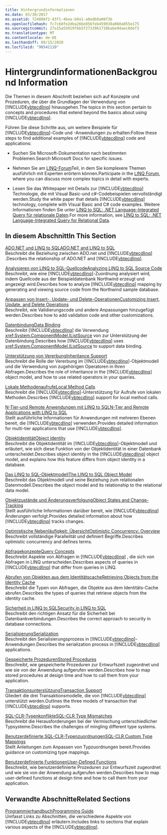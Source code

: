 ```yaml
---
title: Hintergrundinformationen
ms.date: 03/30/2017
ms.assetid: 724888f2-d3f1-4bea-b9a1-a0adb8a00f3b
ms.openlocfilehash: fc7c68fe2dba266e056feb459038a060a055e175
ms.sourcegitcommit: 27a15a55019f6b5f2733961738babe94aec0def3
ms.translationtype: MT
ms.contentlocale: de-DE
ms.lasthandoff: 09/15/2020
ms.locfileid: "90542110"
---
```

# <a name="background-information"></a><span data-ttu-id="884d1-102">Hintergrundinformationen</span><span class="sxs-lookup"><span data-stu-id="884d1-102">Background Information</span></span>
<span data-ttu-id="884d1-103">Die Themen in diesem Abschnitt beziehen sich auf Konzepte und Prozeduren, die über die Grundlagen der Verwendung von [!INCLUDE[vbtecdlinq](../../../../../../includes/vbtecdlinq-md.md)] hinausgehen.</span><span class="sxs-lookup"><span data-stu-id="884d1-103">The topics in this section pertain to concepts and procedures that extend beyond the basics about using [!INCLUDE[vbtecdlinq](../../../../../../includes/vbtecdlinq-md.md)].</span></span>  
  
 <span data-ttu-id="884d1-104">Führen Sie diese Schritte aus, um weitere Beispiele für [!INCLUDE[vbtecdlinq](../../../../../../includes/vbtecdlinq-md.md)]-Code und -Anwendungen zu erhalten:</span><span class="sxs-lookup"><span data-stu-id="884d1-104">Follow these steps to find additional examples of [!INCLUDE[vbtecdlinq](../../../../../../includes/vbtecdlinq-md.md)] code and applications:</span></span>  
  
- <span data-ttu-id="884d1-105">Suchen Sie Microsoft-Dokumentation nach bestimmten Problemen.</span><span class="sxs-lookup"><span data-stu-id="884d1-105">Search Microsoft Docs for specific issues.</span></span>  
  
- <span data-ttu-id="884d1-106">Nehmen Sie am [LINQ-Forum](https://social.msdn.microsoft.com/forums/home?forum=linqtosql)Teil, in dem Sie komplexere Themen ausführlich mit Experten erörtern können.</span><span class="sxs-lookup"><span data-stu-id="884d1-106">Participate in the [LINQ Forum](https://social.msdn.microsoft.com/forums/home?forum=linqtosql), where you can discuss more complex topics in detail with experts.</span></span>  
  
- <span data-ttu-id="884d1-107">Lesen Sie das Whitepaper mit Details zur [!INCLUDE[vbtecdlinq](../../../../../../includes/vbtecdlinq-md.md)] Technologie, die mit Visual Basic-und c#-Codebeispielen vervollständigt werden.</span><span class="sxs-lookup"><span data-stu-id="884d1-107">Study the white paper that details [!INCLUDE[vbtecdlinq](../../../../../../includes/vbtecdlinq-md.md)] technology, complete with Visual Basic and C# code examples.</span></span> <span data-ttu-id="884d1-108">Weitere Informationen finden Sie unter [LINQ to SQL: .NET Language-Integrated Query für relationale Daten](/previous-versions/dotnet/articles/bb425822(v=msdn.10)).</span><span class="sxs-lookup"><span data-stu-id="884d1-108">For more information, see [LINQ to SQL: .NET Language-Integrated Query for Relational Data](/previous-versions/dotnet/articles/bb425822(v=msdn.10)).</span></span>  
  
## <a name="in-this-section"></a><span data-ttu-id="884d1-109">In diesem Abschnitt</span><span class="sxs-lookup"><span data-stu-id="884d1-109">In This Section</span></span>  
 [<span data-ttu-id="884d1-110">ADO.NET und LINQ to SQL</span><span class="sxs-lookup"><span data-stu-id="884d1-110">ADO.NET and LINQ to SQL</span></span>](ado-net-and-linq-to-sql.md)  
 <span data-ttu-id="884d1-111">Beschreibt die Beziehung zwischen ADO.net und [!INCLUDE[vbtecdlinq](../../../../../../includes/vbtecdlinq-md.md)] .</span><span class="sxs-lookup"><span data-stu-id="884d1-111">Describes the relationship of ADO.NET and [!INCLUDE[vbtecdlinq](../../../../../../includes/vbtecdlinq-md.md)].</span></span>  
  
 [<span data-ttu-id="884d1-112">Analysieren von LINQ to SQL-Quellcode</span><span class="sxs-lookup"><span data-stu-id="884d1-112">Analyzing LINQ to SQL Source Code</span></span>](analyzing-linq-to-sql-source-code.md)  
 <span data-ttu-id="884d1-113">Beschreibt, wie eine [!INCLUDE[vbtecdlinq](../../../../../../includes/vbtecdlinq-md.md)]-Zuordnung analysiert wird, indem Quellcode aus der Beispieldatenbank Northwind erzeugt und angezeigt wird.</span><span class="sxs-lookup"><span data-stu-id="884d1-113">Describes how to analyze [!INCLUDE[vbtecdlinq](../../../../../../includes/vbtecdlinq-md.md)] mapping by generating and viewing source code from the Northwind sample database.</span></span>  
  
 [<span data-ttu-id="884d1-114">Anpassen von Insert-, Update- und Delete-Operationen</span><span class="sxs-lookup"><span data-stu-id="884d1-114">Customizing Insert, Update, and Delete Operations</span></span>](customizing-insert-update-and-delete-operations.md)  
 <span data-ttu-id="884d1-115">Beschreibt, wie Validierungscode und andere Anpassungen hinzugefügt werden.</span><span class="sxs-lookup"><span data-stu-id="884d1-115">Describes how to add validation code and other customizations.</span></span>  
  
 [<span data-ttu-id="884d1-116">Datenbindung</span><span class="sxs-lookup"><span data-stu-id="884d1-116">Data Binding</span></span>](data-binding.md)  
 <span data-ttu-id="884d1-117">Beschreibt [!INCLUDE[vbtecdlinq](../../../../../../includes/vbtecdlinq-md.md)] die Verwendung <xref:System.ComponentModel.IListSource> von zur Unterstützung der Datenbindung.</span><span class="sxs-lookup"><span data-stu-id="884d1-117">Describes how [!INCLUDE[vbtecdlinq](../../../../../../includes/vbtecdlinq-md.md)] uses <xref:System.ComponentModel.IListSource> to support data binding.</span></span>  
  
 [<span data-ttu-id="884d1-118">Unterstützung von Vererbung</span><span class="sxs-lookup"><span data-stu-id="884d1-118">Inheritance Support</span></span>](inheritance-support.md)  
 <span data-ttu-id="884d1-119">Beschreibt die Rolle der Vererbung im [!INCLUDE[vbtecdlinq](../../../../../../includes/vbtecdlinq-md.md)]-Objektmodell und die Verwendung von zugehörigen Operatoren in Ihren Abfragen.</span><span class="sxs-lookup"><span data-stu-id="884d1-119">Describes the role of inheritance in the [!INCLUDE[vbtecdlinq](../../../../../../includes/vbtecdlinq-md.md)] object model, and how to use related operators in your queries.</span></span>  
  
 [<span data-ttu-id="884d1-120">Lokale Methodenaufrufe</span><span class="sxs-lookup"><span data-stu-id="884d1-120">Local Method Calls</span></span>](local-method-calls.md)  
 <span data-ttu-id="884d1-121">Beschreibt die [!INCLUDE[vbtecdlinq](../../../../../../includes/vbtecdlinq-md.md)]-Unterstützung für Aufrufe von lokalen Methoden.</span><span class="sxs-lookup"><span data-stu-id="884d1-121">Describes [!INCLUDE[vbtecdlinq](../../../../../../includes/vbtecdlinq-md.md)] support for local method calls.</span></span>  
  
 [<span data-ttu-id="884d1-122">N-Tier-und Remote Anwendungen mit LINQ to SQL</span><span class="sxs-lookup"><span data-stu-id="884d1-122">N-Tier and Remote Applications with LINQ to SQL</span></span>](n-tier-and-remote-applications-with-linq-to-sql.md)  
 <span data-ttu-id="884d1-123">Stellt ausführliche Informationen für Anwendungen mit mehreren Ebenen bereit, die [!INCLUDE[vbtecdlinq](../../../../../../includes/vbtecdlinq-md.md)] verwenden.</span><span class="sxs-lookup"><span data-stu-id="884d1-123">Provides detailed information for multi-tier applications that use [!INCLUDE[vbtecdlinq](../../../../../../includes/vbtecdlinq-md.md)].</span></span>  
  
 [<span data-ttu-id="884d1-124">Objektidentität</span><span class="sxs-lookup"><span data-stu-id="884d1-124">Object Identity</span></span>](object-identity.md)  
 <span data-ttu-id="884d1-125">Beschreibt die Objektidentität im [!INCLUDE[vbtecdlinq](../../../../../../includes/vbtecdlinq-md.md)]-Objektmodell und erläutert, wie sich diese Funktion von der Objektidentität in einer Datenbank unterscheidet.</span><span class="sxs-lookup"><span data-stu-id="884d1-125">Describes object identity in the [!INCLUDE[vbtecdlinq](../../../../../../includes/vbtecdlinq-md.md)] object model, and explains how this feature differs from object identity in a database.</span></span>  
  
 [<span data-ttu-id="884d1-126">Das LINQ to SQL-Objektmodell</span><span class="sxs-lookup"><span data-stu-id="884d1-126">The LINQ to SQL Object Model</span></span>](the-linq-to-sql-object-model.md)  
 <span data-ttu-id="884d1-127">Beschreibt das Objektmodell und seine Beziehung zum relationalen Datenmodell.</span><span class="sxs-lookup"><span data-stu-id="884d1-127">Describes the object model and its relationship to the relational data model.</span></span>  
  
 [<span data-ttu-id="884d1-128">Objektzustände und Änderungsverfolgung</span><span class="sxs-lookup"><span data-stu-id="884d1-128">Object States and Change-Tracking</span></span>](object-states-and-change-tracking.md)  
 <span data-ttu-id="884d1-129">Stellt ausführliche Informationen darüber bereit, wie [!INCLUDE[vbtecdlinq](../../../../../../includes/vbtecdlinq-md.md)] Änderungen verfolgt.</span><span class="sxs-lookup"><span data-stu-id="884d1-129">Provides detailed information about how [!INCLUDE[vbtecdlinq](../../../../../../includes/vbtecdlinq-md.md)] tracks changes.</span></span>  
  
 [<span data-ttu-id="884d1-130">Optimistische Nebenläufigkeit: Übersicht</span><span class="sxs-lookup"><span data-stu-id="884d1-130">Optimistic Concurrency: Overview</span></span>](optimistic-concurrency-overview.md)  
 <span data-ttu-id="884d1-131">Beschreibt vollständige Parallelität und definiert Begriffe.</span><span class="sxs-lookup"><span data-stu-id="884d1-131">Describes optimistic concurrency and defines terms.</span></span>  
  
 [<span data-ttu-id="884d1-132">Abfragekonzepte</span><span class="sxs-lookup"><span data-stu-id="884d1-132">Query Concepts</span></span>](query-concepts.md)  
 <span data-ttu-id="884d1-133">Beschreibt Aspekte von Abfragen in [!INCLUDE[vbtecdlinq](../../../../../../includes/vbtecdlinq-md.md)] , die sich von Abfragen in LINQ unterscheiden.</span><span class="sxs-lookup"><span data-stu-id="884d1-133">Describes aspects of queries in [!INCLUDE[vbtecdlinq](../../../../../../includes/vbtecdlinq-md.md)] that differ from queries in LINQ.</span></span>  
  
 [<span data-ttu-id="884d1-134">Abrufen von Objekten aus dem Identitätscache</span><span class="sxs-lookup"><span data-stu-id="884d1-134">Retrieving Objects from the Identity Cache</span></span>](retrieving-objects-from-the-identity-cache.md)  
 <span data-ttu-id="884d1-135">Beschreibt die Typen von Abfragen, die Objekte aus dem Identitäts-Cache abrufen.</span><span class="sxs-lookup"><span data-stu-id="884d1-135">Describes the types of queries that retrieve objects from the identity cache.</span></span>  
  
 [<span data-ttu-id="884d1-136">Sicherheit in LINQ to SQL</span><span class="sxs-lookup"><span data-stu-id="884d1-136">Security in LINQ to SQL</span></span>](security-in-linq-to-sql.md)  
 <span data-ttu-id="884d1-137">Beschreibt den richtigen Ansatz für die Sicherheit bei Datenbankverbindungen.</span><span class="sxs-lookup"><span data-stu-id="884d1-137">Describes the correct approach to security in database connections.</span></span>  
  
 [<span data-ttu-id="884d1-138">Serialisierung</span><span class="sxs-lookup"><span data-stu-id="884d1-138">Serialization</span></span>](serialization.md)  
 <span data-ttu-id="884d1-139">Beschreibt den Serialisierungsprozess in [!INCLUDE[vbtecdlinq](../../../../../../includes/vbtecdlinq-md.md)]-Anwendungen.</span><span class="sxs-lookup"><span data-stu-id="884d1-139">Describes the serialization process in [!INCLUDE[vbtecdlinq](../../../../../../includes/vbtecdlinq-md.md)] applications.</span></span>  
  
 [<span data-ttu-id="884d1-140">Gespeicherte Prozeduren</span><span class="sxs-lookup"><span data-stu-id="884d1-140">Stored Procedures</span></span>](stored-procedures.md)  
 <span data-ttu-id="884d1-141">Beschreibt, wie gespeicherte Prozeduren zur Entwurfszeit zugeordnet und wie sie von der Anwendung aufgerufen werden.</span><span class="sxs-lookup"><span data-stu-id="884d1-141">Describes how to map stored procedures at design time and how to call them from your application.</span></span>  
  
 [<span data-ttu-id="884d1-142">Transaktionsunterstützung</span><span class="sxs-lookup"><span data-stu-id="884d1-142">Transaction Support</span></span>](transaction-support.md)  
 <span data-ttu-id="884d1-143">Gliedert die drei Transaktionsmodelle, die von [!INCLUDE[vbtecdlinq](../../../../../../includes/vbtecdlinq-md.md)] unterstützt werden.</span><span class="sxs-lookup"><span data-stu-id="884d1-143">Outlines the three models of transaction that [!INCLUDE[vbtecdlinq](../../../../../../includes/vbtecdlinq-md.md)] supports.</span></span>  
  
 [<span data-ttu-id="884d1-144">SQL-CLR-Typenkonflikte</span><span class="sxs-lookup"><span data-stu-id="884d1-144">SQL-CLR Type Mismatches</span></span>](sql-clr-type-mismatches.md)  
 <span data-ttu-id="884d1-145">Beschreibt die Herausforderungen bei der Vermischung unterschiedlicher Typsysteme.</span><span class="sxs-lookup"><span data-stu-id="884d1-145">Describes the challenges of mingling different type systems.</span></span>  
  
 [<span data-ttu-id="884d1-146">Benutzerdefinierte SQL-CLR-Typenzuordnungen</span><span class="sxs-lookup"><span data-stu-id="884d1-146">SQL-CLR Custom Type Mappings</span></span>](sql-clr-custom-type-mappings.md)  
 <span data-ttu-id="884d1-147">Stellt Anleitungen zum Anpassen von Typzuordnungen bereit.</span><span class="sxs-lookup"><span data-stu-id="884d1-147">Provides guidance on customizing type mappings.</span></span>  
  
 [<span data-ttu-id="884d1-148">Benutzerdefinierte Funktionen</span><span class="sxs-lookup"><span data-stu-id="884d1-148">User-Defined Functions</span></span>](user-defined-functions.md)  
 <span data-ttu-id="884d1-149">Beschreibt, wie benutzerdefinierte Prozeduren zur Entwurfszeit zugeordnet und wie sie von der Anwendung aufgerufen werden.</span><span class="sxs-lookup"><span data-stu-id="884d1-149">Describes how to map user-defined functions at design time and how to call them from your application.</span></span>  
  
## <a name="related-sections"></a><span data-ttu-id="884d1-150">Verwandte Abschnitte</span><span class="sxs-lookup"><span data-stu-id="884d1-150">Related Sections</span></span>  
 [<span data-ttu-id="884d1-151">Programmierhandbuch</span><span class="sxs-lookup"><span data-stu-id="884d1-151">Programming Guide</span></span>](programming-guide.md)  
 <span data-ttu-id="884d1-152">Umfasst Links zu Abschnitten, die verschiedene Aspekte von [!INCLUDE[vbtecdlinq](../../../../../../includes/vbtecdlinq-md.md)] erläutern.</span><span class="sxs-lookup"><span data-stu-id="884d1-152">Includes links to sections that explain various aspects of the [!INCLUDE[vbtecdlinq](../../../../../../includes/vbtecdlinq-md.md)].</span></span>
